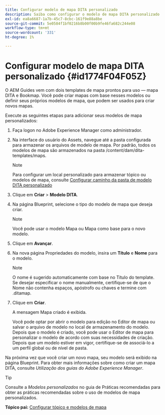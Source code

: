 ```yaml
---
title: Configurar modelo de mapa DITA personalizado
description: Saiba como configurar o modelo de mapa DITA personalizado
exl-id: ea8a6687-1a7b-45c7-8cbc-161f9e88a8be
source-git-commit: 5e0584f1bf0216b8b00f00b9fe46fa682c244e08
workflow-type: tm+mt
source-wordcount: '331'
ht-degree: 1%

---
```


# Configurar modelo de mapa DITA personalizado {#id1774F04F05Z}

O AEM Guides vem com dois templates de mapa prontos para uso — mapa DITA e Bookmap. Você pode criar mapas com base nesses modelos ou definir seus próprios modelos de mapa, que podem ser usados para criar novos mapas.

Execute as seguintes etapas para adicionar seus modelos de mapa personalizados:

1. Faça logon no Adobe Experience Manager como administrador.

1. Na interface do usuário do Assets, navegue até a pasta configurada para armazenar os arquivos de modelo de mapa. Por padrão, todos os modelos de mapa são armazenados na pasta /content/dam/dita-templates/maps.

   >[!NOTE]
   >
   > Para configurar um local personalizado para armazenar tópico ou modelos de mapa, consulte [Configurar caminho da pasta de modelo DITA personalizado](conf-template-tags-custom-dita-topic-template.md#id191LCF0095Z)

1. Clique em **Criar** \> **Modelo DITA**.

1. Na página Blueprint, selecione o tipo do modelo de mapa que deseja criar.

   >[!NOTE]
   >
   > Você pode usar o modelo Mapa ou Mapa como base para o novo modelo.

1. Clique em **Avançar**.

1. Na nova página Propriedades do modelo, insira um **Título** e **Nome** para o modelo.

   >[!NOTE]
   >
   > O nome é sugerido automaticamente com base no Título do template. Se desejar especificar o nome manualmente, certifique-se de que o Nome não contenha espaços, apóstrofo ou chaves e termine com .ditamap.

1. Clique em **Criar**.

   A mensagem Mapa criado é exibida.

   Você pode optar por abrir o modelo para edição no Editor de mapa ou salvar o arquivo de modelo no local de armazenamento do modelo. Depois que o modelo é criado, você pode usar o Editor de mapa para personalizar o modelo de acordo com suas necessidades de criação. Depois que um modelo estiver em vigor, certifique-se de associá-lo a um perfil global ou de nível de pasta.


Na próxima vez que você criar um novo mapa, seu modelo será exibido na página Blueprint. Para obter mais informações sobre como criar um mapa DITA, consulte *Utilização dos guias do Adobe Experience Manager*.

>[!TIP]
>
> Consulte a *Modelos personalizados* no guia de Práticas recomendadas para obter as práticas recomendadas sobre o uso de modelos de mapa personalizados.

**Tópico pai:** [Configurar tópico e modelos de mapa](conf-template-tags.md)
